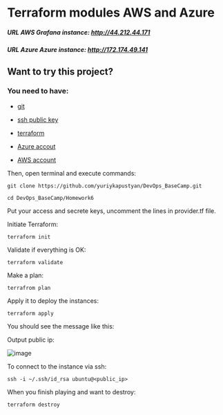 # Terraform modules AWS and Azure

##### URL AWS Grafana instance: http://44.212.44.171
##### URL Azure Azure instance: http://172.174.49.141

## Want to try this project?
### You need to have:
- [git](https://git-scm.com/book/en/v2/Getting-Started-Installing-Git)

- [ssh public key](https://www.ssh.com/academy/ssh/keygen)

- [terraform](https://developer.hashicorp.com/terraform/tutorials/aws-get-started/install-cli)

- [Azure accout](https://azure.microsoft.com/en-us/free/)

- [AWS account](https://aws.amazon.com/free/?all-free-tier.sort-by=item.additionalFields.SortRank&all-free-tier.sort-order=asc&awsf.Free%20Tier%20Types=*all&awsf.Free%20Tier%20Categories=*all)

Then, open terminal and execute commands:

`git clone https://github.com/yuriykapustyan/DevOps_BaseCamp.git` 

`cd DevOps_BaseCamp/Homework6`

Put your access and secrete keys, uncomment the lines in provider.tf file.

Initiate Terraform:

`terraform init`

Validate if everything is OK:

`terraform validate`

Make a plan:

`terrafrom plan`

Apply it to deploy the instances:

`terraform apply`

You should see the message like this:

Output public ip:

![image](https://user-images.githubusercontent.com/12457843/210130632-751edbd2-de6d-4371-a790-625b9095aa37.png)

To connect to the instance via ssh:

`ssh -i ~/.ssh/id_rsa ubuntu@<public_ip>`

When you finish playing and want to destroy: 

`terraform destroy`

